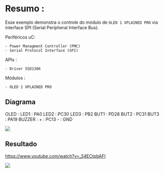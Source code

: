 # Resumo :

Esse exemplo demonstra o controle do módulo de `OLED 1 XPLAINED PRO`  via interface SPI (Serial Peripheral Interface Bus).

Periféricos uC:

    - Power Managment Controller (PMC)
    - Serial Protocol Interface (SPI)
 
APIs :

    - Driver SSD1306
 
Módulos : 

    - OLED 1 XPLAINED PRO

## Diagrama

OLED :
    LED1 : PA0
    LED2 : PC30
    LED3 : PB2
    BUT1 : PD28
    BUT2 : PC31
    BUT3 : PA19
BUZZER :
    + : PC13
    - : GND
    
![](diagrama.png)

## Resultado

https://www.youtube.com/watch?v=_54ECtpbAFI

![](final.jpeg)
